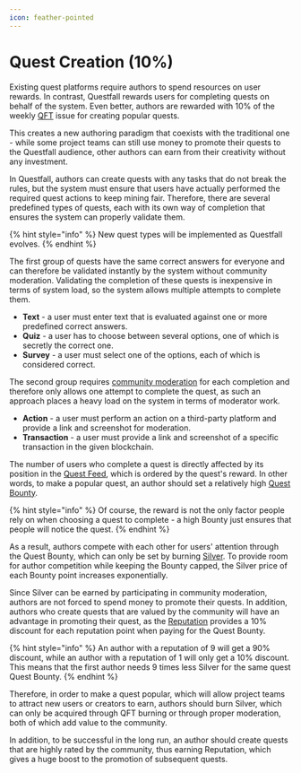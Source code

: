 ```yaml
---
icon: feather-pointed
---
```


# Quest Creation (10%)

Existing quest platforms require authors to spend resources on user rewards. In contrast, Questfall rewards users for completing quests on behalf of the system. Even better, authors are rewarded with 10% of the weekly [QFT](../../assets/questfall-tokens-qft.md) issue for creating popular quests.

This creates a new authoring paradigm that coexists with the traditional one - while some project teams can still use money to promote their quests to the Questfall audience, other authors can earn from their creativity without any investment.

In Questfall, authors can create quests with any tasks that do not break the rules, but the system must ensure that users have actually performed the required quest actions to keep mining fair. Therefore, there are several predefined types of quests, each with its own way of completion that ensures the system can properly validate them.

{% hint style="info" %}
New quest types will be implemented as Questfall evolves.
{% endhint %}

The first group of quests have the same correct answers for everyone and can therefore be validated instantly by the system without community moderation. Validating the completion of these quests is inexpensive in terms of system load, so the system allows multiple attempts to complete them.

* **Text** - a user must enter text that is evaluated against one or more predefined correct answers.
* **Quiz** - a user has to choose between several options, one of which is secretly the correct one.
* **Survey** - a user must select one of the options, each of which is considered correct.

The second group requires [community moderation](../community-moderation/) for each completion and therefore only allows one attempt to complete the quest, as such an approach places a heavy load on the system in terms of moderator work.

* **Action** - a user must perform an action on a third-party platform and provide a link and screenshot for moderation.
* **Transaction** - a user must provide a link and screenshot of a specific transaction in the given blockchain.

The number of users who complete a quest is directly affected by its position in the [Quest Feed](../../overview/global-feed.md), which is ordered by the quest's reward. In other words, to make a popular quest, an author should set a relatively high [Quest Bounty](quest-bounty.md).

{% hint style="info" %}
Of course, the reward is not the only factor people rely on when choosing a quest to complete - a high Bounty just ensures that people will notice the quest.
{% endhint %}

As a result, authors compete with each other for users' attention through the Quest Bounty, which can only be set by burning [Silver](../../assets/Silver-in-game.md). To provide room for author competition while keeping the Bounty capped, the Silver price of each Bounty point increases exponentially.

Since Silver can be earned by participating in community moderation, authors are not forced to spend money to promote their quests. In addition, authors who create quests that are valued by the community will have an advantage in promoting their quest, as the [Reputation](reputation.md) provides a 10% discount for each reputation point when paying for the Quest Bounty.

{% hint style="info" %}
An author with a reputation of 9 will get a 90% discount, while an author with a reputation of 1 will only get a 10% discount. This means that the first author needs 9 times less Silver for the same quest Quest Bounty.
{% endhint %}

Therefore, in order to make a quest popular, which will allow project teams to attract new users or creators to earn, authors should burn Silver, which can only be acquired through QFT burning or through proper moderation, both of which add value to the community.

In addition, to be successful in the long run, an author should create quests that are highly rated by the community, thus earning Reputation, which gives a huge boost to the promotion of subsequent quests.
